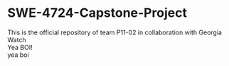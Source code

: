 # SWE-4724-Capstone-Project
This is the official repository of team  P11-02 in collaboration with Georgia Watch
<br> Yea BOI!
<br> yea boi
